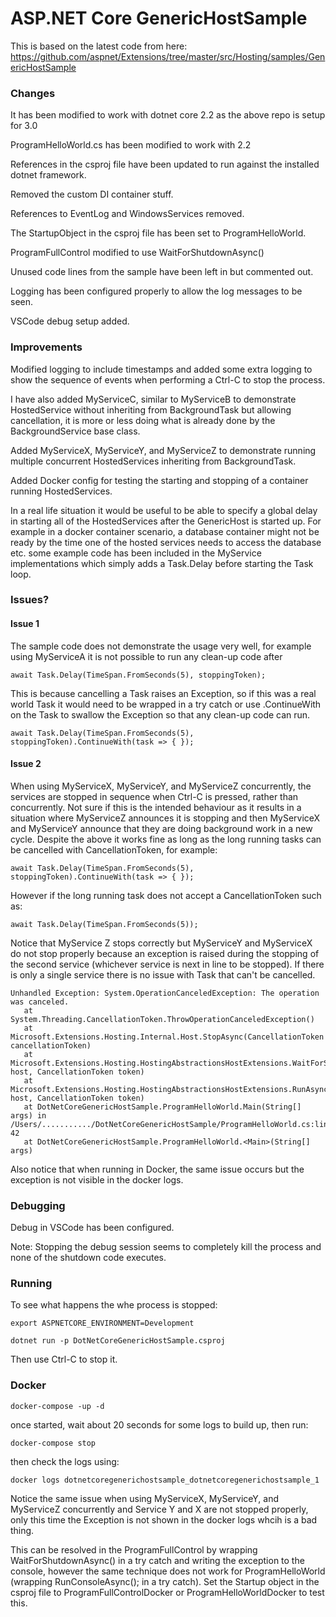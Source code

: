 # ASP.NET Core GenericHostSample

This is based on the latest code from here:
https://github.com/aspnet/Extensions/tree/master/src/Hosting/samples/GenericHostSample

### Changes

It has been modified to work with dotnet core 2.2 as the above repo is setup for 3.0

ProgramHelloWorld.cs has been modified to work with 2.2

References in the csproj file have been updated to run against the installed dotnet framework.

Removed the custom DI container stuff.

References to EventLog and WindowsServices removed.

The StartupObject in the csproj file has been set to ProgramHelloWorld.

ProgramFullControl modified to use WaitForShutdownAsync()

Unused code lines from the sample have been left in but commented out.

Logging has been configured properly to allow the log messages to be seen.

VSCode debug setup added.

### Improvements

Modified logging to include timestamps and added some extra logging to show the sequence of events when performing a Ctrl-C to stop the process.


I have also added MyServiceC, similar to MyServiceB to demonstrate HostedService without inheriting from BackgroundTask but allowing cancellation, it is more or less doing what is already done by the BackgroundService base class.

Added MyServiceX, MyServiceY, and MyServiceZ to demonstrate running multiple concurrent HostedServices inheriting from BackgroundTask.

Added Docker config for testing the starting and stopping of a container running HostedServices.

In a real life situation it would be useful to be able to specify a global delay in starting all of the HostedServices after the GenericHost is started up. For example in a docker container scenario, a database container might not be ready by the time one of the hosted services needs to access the database etc. some example code has been included in the MyService implementations which simply adds a Task.Delay before starting the Task loop.

### Issues?

#### Issue 1

The sample code does not demonstrate the usage very well, for example using MyServiceA it is not possible to run any clean-up code after

```await Task.Delay(TimeSpan.FromSeconds(5), stoppingToken);```

This is because cancelling a Task raises an Exception, so if this was a real world Task it would need to be wrapped in a try catch or use .ContinueWith on the Task to swallow the Exception so that any clean-up code can run.

```await Task.Delay(TimeSpan.FromSeconds(5), stoppingToken).ContinueWith(task => { });```

#### Issue 2

When using MyServiceX, MyServiceY, and MyServiceZ concurrently, the services are stopped in sequence when Ctrl-C is pressed, rather than concurrently.
Not sure if this is the intended behaviour as it results in a situation where MyServiceZ announces it is stopping and then MyServiceX and MyServiceY announce that they are doing background work in a new cycle.
Despite the above it works fine as long as the long running tasks can be cancelled with CancellationToken, for example:

```await Task.Delay(TimeSpan.FromSeconds(5), stoppingToken).ContinueWith(task => { });```

However if the long running task does not accept a CancellationToken such as:

```await Task.Delay(TimeSpan.FromSeconds(5));```

Notice that MyService Z stops correctly but MyServiceY and MyServiceX do not stop properly because an exception is raised during the stopping of the second service (whichever service is next in line to be stopped).
If there is only a single service there is no issue with Task that can't be cancelled.

```
Unhandled Exception: System.OperationCanceledException: The operation was canceled.
   at System.Threading.CancellationToken.ThrowOperationCanceledException()
   at Microsoft.Extensions.Hosting.Internal.Host.StopAsync(CancellationToken cancellationToken)
   at Microsoft.Extensions.Hosting.HostingAbstractionsHostExtensions.WaitForShutdownAsync(IHost host, CancellationToken token)
   at Microsoft.Extensions.Hosting.HostingAbstractionsHostExtensions.RunAsync(IHost host, CancellationToken token)
   at DotNetCoreGenericHostSample.ProgramHelloWorld.Main(String[] args) in /Users/.........../DotNetCoreGenericHostSample/ProgramHelloWorld.cs:line 42
   at DotNetCoreGenericHostSample.ProgramHelloWorld.<Main>(String[] args)
```

Also notice that when running in Docker, the same issue occurs but the exception is not visible in the docker logs.

### Debugging

Debug in VSCode has been configured.

Note: Stopping the debug session seems to completely kill the process and none of the shutdown code executes.

### Running

To see what happens the whe process is stopped:

```export ASPNETCORE_ENVIRONMENT=Development```

```dotnet run -p DotNetCoreGenericHostSample.csproj```

Then use Ctrl-C to stop it.

### Docker

```docker-compose -up -d```

once started, wait about 20 seconds for some logs to build up, then run:

```docker-compose stop```

then check the logs using:

 ```docker logs dotnetcoregenerichostsample_dotnetcoregenerichostsample_1```

Notice the same issue when using MyServiceX, MyServiceY, and MyServiceZ concurrently and Service Y and X are not stopped properly, only this time the Exception is not shown in the docker logs whcih is a bad thing.

This can be resolved in the ProgramFullControl by wrapping WaitForShutdownAsync() in a try catch and writing the exception to the console, however the same technique does not work for ProgramHelloWorld (wrapping RunConsoleAsync(); in a try catch).
Set the Startup object in the csproj file to ProgramFullControlDocker or ProgramHelloWorldDocker to test this.
